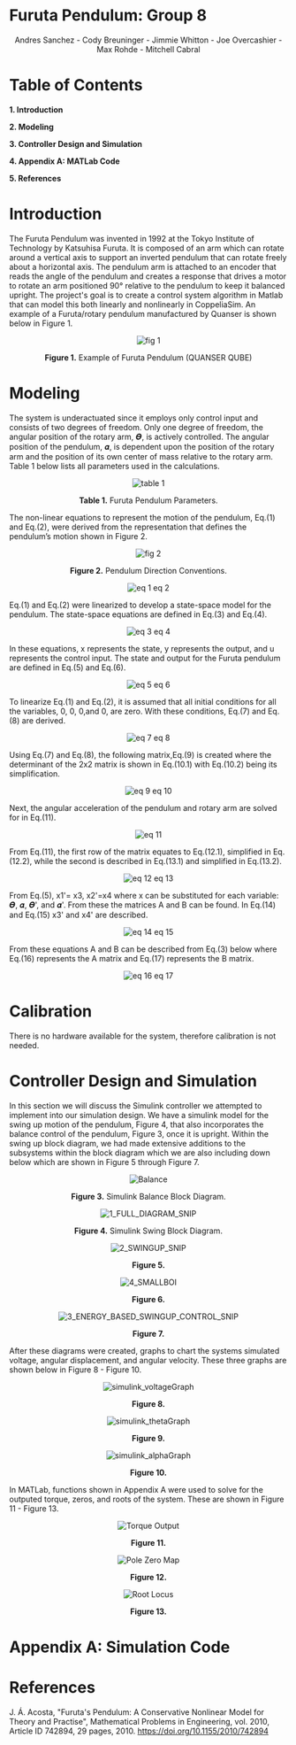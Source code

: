 # Furuta Pendulum: **Group 8**

<p align = "center"

Andres Sanchez -
Cody Breuninger -
Jimmie Whitton -
Joe Overcashier -
Max Rohde -
Mitchell Cabral
            </p>

# Table of Contents
**1. Introduction**

**2. Modeling**

**3. Controller Design and Simulation**

**4. Appendix A: MATLab Code**

**5. References**

# **Introduction**

The Furuta Pendulum was invented in 1992 at the Tokyo Institute of Technology by Katsuhisa Furuta. It is composed of an arm which can rotate around a vertical axis to support an 
inverted pendulum that can rotate freely about a horizontal axis. The pendulum arm is attached to an encoder that reads the angle of the pendulum and creates a response that 
drives a motor to rotate an arm positioned 90° relative to the pendulum to keep it balanced upright. The project's goal is to create a control system algorithm in Matlab that can 
model this both linearly and nonlinearly in CoppeliaSim. An example of a Furuta/rotary pendulum manufactured by Quanser is shown below in Figure 1.

<p align = "center"
   
   ![fig 1](https://user-images.githubusercontent.com/84546893/119276584-c7d23a80-bbcf-11eb-8dbb-872fc528ce85.png)

   </p>

<p align = "center"
   
**Figure 1.** Example of Furuta Pendulum (QUANSER QUBE)
   
</p>

# **Modeling**

The system is underactuated since it employs only control input and consists of two degrees of freedom. Only one degree of freedom, the angular position of the rotary arm, 𝜭, is actively controlled. The angular position of the pendulum, 𝜶, is dependent upon the position of the rotary arm and the position of its own center of mass relative to the rotary arm. Table 1 below lists all parameters used in the calculations.


<p align = "center"
   
   ![table 1](https://user-images.githubusercontent.com/84546893/119276655-20093c80-bbd0-11eb-97a4-9fb43ccccc0d.png)

</p>


<p align = "center"
   
   **Table 1.** Furuta Pendulum Parameters.
</p>

The non-linear equations to represent the motion of the pendulum, Eq.(1) and Eq.(2), were derived from the representation that defines the pendulum’s motion shown in Figure 2.


<p align = "center"
   
   ![fig 2](https://user-images.githubusercontent.com/84546893/119276700-66f73200-bbd0-11eb-9581-d03918bab300.png)
</p>


<p align = "center"
   
   **Figure 2.** Pendulum Direction Conventions.
</p>


<p align = "center"
   
   ![eq 1 eq 2](https://user-images.githubusercontent.com/84546893/119276696-61015100-bbd0-11eb-9c57-1db25746f288.png)
</p>

Eq.(1) and Eq.(2) were linearized to develop a state-space model for the pendulum. The state-space equations are defined in Eq.(3) and Eq.(4).


<p align = "center"
   
   ![eq 3 eq 4](https://user-images.githubusercontent.com/84546893/119276749-afaeeb00-bbd0-11eb-8b05-4f82e3e8e89a.png)
</p>

In these equations, x represents the state, y represents the output, and u represents the control input. The state and output for the Furuta pendulum are defined in Eq.(5) and Eq.(6).


<p align = "center"
   
   ![eq 5 eq 6](https://user-images.githubusercontent.com/84546893/119276790-e422a700-bbd0-11eb-8e15-1392640b17b1.png)
</p>

To linearize Eq.(1) and Eq.(2), it is assumed that all initial conditions for all the variables, 0, 0, 0,and 0, are zero. With these conditions, Eq.(7) and Eq.(8) are derived.


<p align = "center"
   
   ![eq 7 eq 8](https://user-images.githubusercontent.com/84546893/119276816-0b797400-bbd1-11eb-998f-890dc13b3e73.png)
</p>

Using Eq.(7) and Eq.(8), the following matrix,Eq.(9) is created where the determinant of the 2x2 matrix is shown in Eq.(10.1) with Eq.(10.2) being its simplification. 


<p align = "center"
   
   ![eq 9 eq 10](https://user-images.githubusercontent.com/84546893/119276837-28ae4280-bbd1-11eb-9f8b-cc0399337ea7.png)
</p>

Next, the angular acceleration of the pendulum and rotary arm are solved for in Eq.(11).


<p align = "center"
   
   ![eq 11](https://user-images.githubusercontent.com/84546893/119276849-349a0480-bbd1-11eb-8bf3-24dbe5fdc262.png)
</p>

From Eq.(11), the first row of the matrix equates to Eq.(12.1), simplified in Eq.(12.2), while the second is described in Eq.(13.1) and simplified in Eq.(13.2).


<p align = "center"
   
   ![eq 12 eq 13](https://user-images.githubusercontent.com/84546893/119276877-5a270e00-bbd1-11eb-83c3-04c572ab4f45.png)
</p>

From Eq.(5),  x1'= x3,  x2'=x4 where x can be substituted for each variable: 𝜭, 𝜶, 𝜭', and 𝜶'. From these the matrices A and B can be found. In Eq.(14) and Eq.(15) x3' and  x4' are described.


<p align = "center"
   
   ![eq 14 eq 15](https://user-images.githubusercontent.com/84546893/119276911-86428f00-bbd1-11eb-9710-dbecc135b3e6.png)
</p>

From these equations A and B can be described from Eq.(3) below where Eq.(16) represents the A matrix and Eq.(17) represents the B matrix.


<p align = "center"
   
   ![eq 16 eq 17](https://user-images.githubusercontent.com/84546893/119276918-8e9aca00-bbd1-11eb-839b-49d308a076de.png)
</p>

# Calibration
There is no hardware available for the system, therefore calibration is not needed.

# Controller Design and Simulation
In this section we will discuss the Simulink controller we attempted to implement into our simulation design. We have a simulink model for the swing up motion of the pendulum, Figure 4, that also incorporates the balance control of the pendulum, Figure 3, once it is upright. Within the swing up block diagram, we had made extensive additions to the subsystems within the block diagram which we are also including down below which are shown in Figure 5 through Figure 7. 


<p align = "center"
   
   ![Balance](https://user-images.githubusercontent.com/84546893/119280293-995f5a00-bbe5-11eb-881e-9fd553d3ffbe.PNG)
</p>

<p align = "center"
   
**Figure 3.** Simulink Balance Block Diagram.
</p>
   
<p align = "center"

![1_FULL_DIAGRAM_SNIP](https://user-images.githubusercontent.com/84546893/119297625-38994700-bc10-11eb-974f-9c8778652aff.PNG)
</p>

<p align = "center"

**Figure 4.** Simulink Swing Block Diagram.
</p>
<p align = "center"
   
![2_SWINGUP_SNIP](https://user-images.githubusercontent.com/84546893/119298378-c75a9380-bc11-11eb-9331-19b23c1266d5.PNG)
   
   </p>
   <p align = "center"

**Figure 5.**
</p>
<p align = "center"
      
![4_SMALLBOI](https://user-images.githubusercontent.com/84546893/119298376-c6c1fd00-bc11-11eb-86c2-46ae0dcebe72.PNG)
</p>
<p align = "center"
   
**Figure 6.**
</p>

<p align = "center"
   
   ![3_ENERGY_BASED_SWINGUP_CONTROL_SNIP](https://user-images.githubusercontent.com/84546893/119298377-c75a9380-bc11-11eb-9d30-93504c1b6599.PNG)
</p>
<p align = "center"
   
   **Figure 7.**
   </p>
   
After these diagrams were created, graphs to chart the systems simulated voltage, angular displacement, and angular velocity. These three graphs are shown below in Figure 8 - Figure 10.

<p align = "center"
   
![simulink_voltageGraph](https://user-images.githubusercontent.com/84546893/119296369-a6903f00-bc0d-11eb-995d-78626c21392f.PNG)
   </p>
   
<p align = "center"

**Figure 8.**
</p>

<p align = "center"
   
   ![simulink_thetaGraph](https://user-images.githubusercontent.com/84546893/119296346-9e380400-bc0d-11eb-8616-f64e80749ea4.PNG)
</p>

<p align = "center"

**Figure 9.**
</p>

<p align = "center"
   
   ![simulink_alphaGraph](https://user-images.githubusercontent.com/84546893/119296379-aabc5c80-bc0d-11eb-9c45-50335ed3eaf1.PNG)
</p>
<p align = "center"

**Figure 10.**
</p>

In MATLab, functions shown in Appendix A were used to solve for the outputed torque, zeros, and roots of the system. These are shown in Figure 11 - Figure 13.
<p align = "center"
   
   ![Torque Output](https://user-images.githubusercontent.com/84546893/119296389-ae4fe380-bc0d-11eb-92c7-bd7319f963b1.PNG)
</p>
<p align = "center"

**Figure 11.**
</p>

<p align = "center"
   
   ![Pole Zero Map](https://user-images.githubusercontent.com/84546893/119296397-b1e36a80-bc0d-11eb-8227-b244454825ff.PNG)
</p>
<p align = "center"

**Figure 12.**
</p>

<p align = "center"
   
   ![Root Locus](https://user-images.githubusercontent.com/84546893/119296407-b576f180-bc0d-11eb-90a1-f8333770d448.PNG)
</p>
<p align = "center"

**Figure 13.**
</p>


# Appendix A: Simulation Code

# References

J. Á. Acosta, "Furuta's Pendulum: A Conservative Nonlinear Model for Theory and Practise", Mathematical Problems in Engineering, vol. 2010, Article ID 742894, 29 pages, 2010. https://doi.org/10.1155/2010/742894



